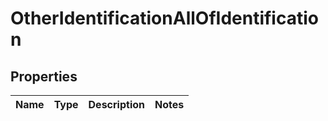 
# OtherIdentificationAllOfIdentification

## Properties
Name | Type | Description | Notes
------------ | ------------- | ------------- | -------------



